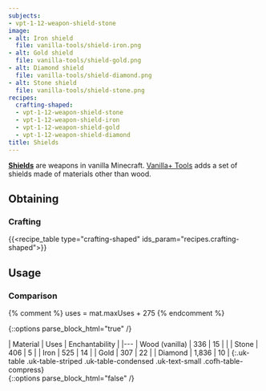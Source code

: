 ```yaml
---
subjects:
- vpt-1-12-weapon-shield-stone
image:
- alt: Iron shield
  file: vanilla-tools/shield-iron.png
- alt: Gold shield
  file: vanilla-tools/shield-gold.png
- alt: Diamond shield
  file: vanilla-tools/shield-diamond.png
- alt: Stone shield
  file: vanilla-tools/shield-stone.png
recipes:
  crafting-shaped:
  - vpt-1-12-weapon-shield-stone
  - vpt-1-12-weapon-shield-iron
  - vpt-1-12-weapon-shield-gold
  - vpt-1-12-weapon-shield-diamond
title: Shields
---
```


**[Shields](https://minecraft.gamepedia.com/Shield)** are weapons in vanilla
Minecraft. [Vanilla+ Tools](../) adds a set of shields made
of materials other than wood.


Obtaining
---------

### Crafting
{{<recipe_table type="crafting-shaped" ids_param="recipes.crafting-shaped">}}


Usage
-----

### Comparison
{% comment %}
uses = mat.maxUses + 275
{% endcomment %}

{::options parse_block_html="true" /}
<div class="uk-overflow-container">
| Material | Uses | Enchantability |
|---
| Wood (vanilla) | 336 | 15 |
|
| Stone | 406 | 5 |
| Iron | 525 | 14 |
| Gold | 307 | 22 |
| Diamond | 1,836 | 10 |
{:.uk-table .uk-table-striped .uk-table-condensed .uk-text-small .cofh-table-compress}
</div>
{::options parse_block_html="false" /}
